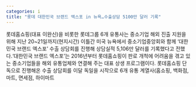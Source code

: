 ```yaml
---
categories: i
title: "롯데 대한민국 브랜드 엑스포 in 뉴욕…수출상담 5100만 달러 기록"
---
```

롯데홈쇼핑(대표 이완신)을 비롯한 롯데그룹 6개 유통사는 중소기업 해외 진출 지원을 위해 지난 20~21일까지(현지시간) 이틀간 미국 뉴욕에서 중소기업중앙회와 함께 ‘대한민국 브랜드 엑스포’ 수출 상담회를 진행해 상담실적 5,106만 달러를 기록했다고 전했다.‘대한민국 브랜드 엑스포’는 2016년부터 롯데홈쇼핑이 판로 개척에 어려움을 겪고 있는 중소기업들을 해외 유통업체와 연결해 주는 대표 상생 프로그램이다. 롯데홈쇼핑 단독으로 진행해온 수출 상담회를 이달 독일을 시작으로 6개 유통 계열사(홈쇼핑, 백화점, 마트, 면세점, 하이마트